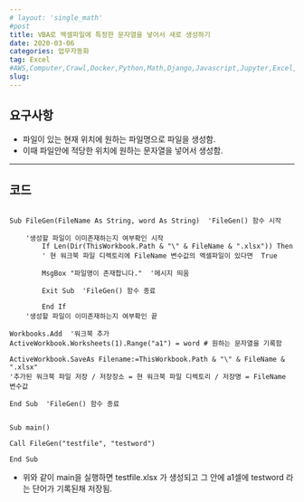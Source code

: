 ```yaml
---
# layout: 'single_math'
#post
title: VBA로 엑셀파일에 특정한 문자열을 넣어서 새로 생성하기
date: 2020-03-06
categories: 업무자동화
tag: Excel
#AWS,Computer,Crawl,Docker,Python,Math,Django,Javascript,Jupyter,Excel,Etc,Matplotlib
slug:  
---
```


## 요구사항
- 파일이 있는 현재 위치에 원하는 파일명으로 파일을 생성함.
- 이때 파일안에 적당한 위치에 원하는 문자열을 넣어서 생성함.

---
## 코드
``` visualbasic

Sub FileGen(FileName As String, word As String)  'FileGen() 함수 시작

    '생성할 파일이 이미존재하는지 여부확인 시작
        If Len(Dir(ThisWorkbook.Path & "\" & FileName & ".xlsx")) Then
        ' 현 워크북 파일 디렉토리에 FileName 변수값의 엑셀파일이 있다면  True
        
        MsgBox "파일명이 존재합니다."  '메시지 띄움
        
        Exit Sub  'FileGen() 함수 종료
        
        End If
    '생성할 파일이 이미존재하는지 여부확인 끝

Workbooks.Add  '워크북 추가
ActiveWorkbook.Worksheets(1).Range("a1") = word # 원하는 문자열을 기록함

ActiveWorkbook.SaveAs Filename:=ThisWorkbook.Path & "\" & FileName & ".xlsx"
'추가된 워크북 파일 저장 / 저장장소 = 현 워크북 파일 디렉토리 / 저장명 = FileName 변수값

End Sub  'FileGen() 함수 종료


Sub main()

Call FileGen("testfile", "testword")

End Sub

```

- 위와 같이 main을 실행하면 testfile.xlsx 가 생성되고 그 안에 a1셀에 testword 라는 단어가 기록된채 저장됨.